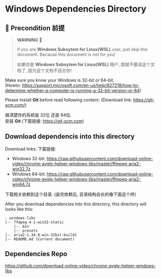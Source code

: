 # Windows Dependencies Directory

## 📜  Precondition 前提

> **WARNING** 📢 
>
> If you are **Windows Subsytem for Linux(WSL)** user, 
> just skip this document. 
> Because this document is not for you!
>
> 如果你是 **Windows Subsytem for Linux(WSL)** 用户, 那就不要读这个文档了, 因为这个文档不适合你!

Make sure you know your Windows is 32-bit or 64-bit.   
(Howto: <https://support.microsoft.com/en-us/help/827218/how-to-determine-whether-a-computer-is-running-a-32-bit-version-or-64>) 

Please Install **Git** before read following content.
(Download link: <https://git-scm.com/>)

搞清楚你的系统是 32位 还是 64位.   
安装 **Git** (下载链接: <https://git-scm.com>)

## Download dependencis into this directory

Download links: 下载链接:

- Windows 32-bit: <https://raw.githubusercontent.com/download-online-video/chrome-avgle-helper-windows-libs/master/ffmpeg-aria2-win32.7z>
- Windows 64-bit: <https://raw.githubusercontent.com/download-online-video/chrome-avgle-helper-windows-libs/master/ffmpeg-aria2-win64.7z> 

下载相关依赖到这个目录. (装完依赖后, 目录结构会长的像下面这个样)

After you download dependencies into this directory, this directory will looks like this:

```
- windows-libs
|-- ffmpeg-4.1-win32-static
	|-- bin
	|-- presets
|-- aria2-1.34.0-win-32bit-build1
|-- README.md (Current document)
```

## Dependencies Repo

<https://github.com/download-online-video/chrome-avgle-helper-windows-libs>
